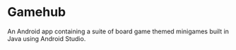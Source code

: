 # Gamehub
An Android app containing a suite of board game themed minigames built in Java using Android Studio.
